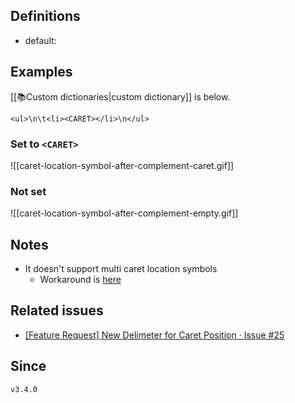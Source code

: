 ## Definitions

- default:

## Examples

[[📚Custom dictionaries|custom dictionary]] is below.

```
<ul>\n\t<li><CARET></li>\n</ul>
```

### Set to `<CARET>`

![[caret-location-symbol-after-complement-caret.gif]]

### Not set

![[caret-location-symbol-after-complement-empty.gif]]

## Notes

- It doesn't support multi caret location symbols
	- Workaround is [here](https://github.com/tadashi-aikawa/obsidian-various-complements-plugin/issues/25#issuecomment-997361792)

## Related issues

- [\[Feature Request\] New Delimeter for Caret Position · Issue \#25](https://github.com/tadashi-aikawa/obsidian-various-complements-plugin/issues/25)

## Since

`v3.4.0`
